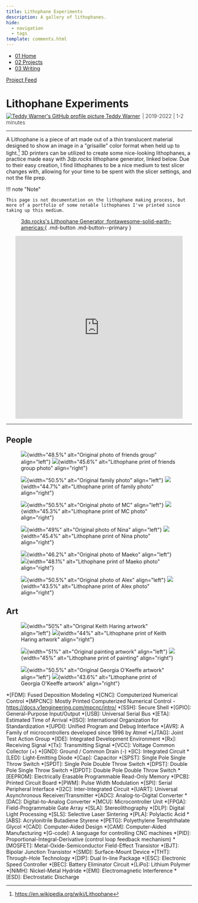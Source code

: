 ```yaml
---
title: Lithophane Experiments
description: A gallery of lithophanes.
hide:
  - navigation
  - tags
template: comments.html
---
```


<head>
  <meta charset="UTF-8">
  <meta name="viewport" content="width=device-width, initial-scale=1.0">
  
  <!-- Primary Meta Tags -->
  <meta name="title" content="Lithophane Experiments - Teddy Warner">
  <meta name="description" content="Explore a captivating gallery of lithophanes, showcasing unique 3D printed art pieces created with innovative techniques and tools for stunning light effects.">
  <meta name="keywords" content="Lithophane, 3D Printing, Photography, Art, 3dp.rocks, Image processing, Light art, Custom prints, Photo printing, 3D art, DIY lithophanes">
  <meta name="author" content="Teddy Warner">
  <meta name="robots" content="index, follow">
  
  <!-- Open Graph / Facebook -->
  <meta property="og:type" content="website">
  <meta property="og:url" content="https://teddywarner.org/Projects/LithophaneExperiments/">
  <meta property="og:title" content="Lithophane Experiments - Teddy Warner">
  <meta property="og:description" content="A gallery of lithophanes.">
  <meta property="og:image" content="https://teddywarner.org/assets/images/LithophaneExperiments/hero.png">
  <meta property="og:image:type" content="image/png">
  <meta property="og:image:width" content="1200">
  <meta property="og:image:height" content="630">

  <!-- Twitter -->
  <meta property="twitter:card" content="summary_large_image">
  <meta property="twitter:url" content="https://teddywarner.org/Projects/LithophaneExperiments/">
  <meta property="twitter:title" content="Lithophane Experiments - Teddy Warner">
  <meta property="twitter:description" content="A gallery of lithophanes.">
  <meta property="twitter:image" content="https://teddywarner.org/assets/images/LithophaneExperiments/hero.png">

  <!-- Existing resource links -->
  <script src="https://kit.fontawesome.com/79ff35ecec.js" crossorigin="anonymous"></script>
  <link rel="preconnect" href="https://fonts.googleapis.com">
  <link rel="preconnect" href="https://fonts.gstatic.com" crossorigin>
  <link href="https://fonts.googleapis.com/css2?family=Crimson+Pro:ital,wght@0,200..900;1,200..900&display=swap" rel="stylesheet">
  <link href="https://fonts.googleapis.com/css2?family=Crimson+Pro:ital,wght@0,200..900;1,200..900&family=JetBrains+Mono:ital,wght@0,100..800;1,100..800&display=swap" rel="stylesheet">
  <link rel="stylesheet" href="../../assets/css/projects/project.css">
  <link rel="stylesheet" href="../../assets/css/header.css">
</head>

  <nav class="main-navigation">
    <ul>
      <li><a class="home" href="https://teddywarner.com"><span class="navnum">01</span> Home</a></li>
      <li><a class="proj" href="https://teddywarner.com/proj/"><span class="navnum">02</span> Projects</a></li>
      <li><a class="writ" href="https://teddywarner.com/writ/"><span class="navnum">03</span> Writing</a></li>
    </ul>
  </nav>
  
  <div class="blur-overlay"></div>

<script src="../../assets/js/header.js"></script>
<script>
  document.addEventListener('DOMContentLoaded', function() {
    initializeHeader();
  });
</script>
  
<div class="return2feed"><a href="https://teddywarner.org/proj"><i class="fa-solid fa-arrow-left-long"></i> Project Feed</a></div>

# Lithophane Experiments

<div style="margin-top: -0.8em;">
  <span class="abtlinks"><a href="https://x.com/WarnerTeddy"><img src="https://avatars.githubusercontent.com/u/48384497" alt="Teddy Warner's GitHub profile picture" class="profilepic"><span class="abt" id="name"> Teddy Warner</a><span class="abt" style="font-weight: 300; padding-left: 6px;"><span class="year">| 2019-2022 </span>| <span class="readTime"><i class="far fa-clock"></i> 1-2 minutes</span></span></span></span>
  <span class="share" style=" color: inherit;">
  <a class="fb" title="Share on Facebook" href="https://www.facebook.com/sharer/sharer.php?u=https://teddywarner.org/Projects/LithophaneExperiments/"><i class="fa-brands fa-facebook"></i></a>
  <a class="twitter" title="Share on Twitter" href="https://twitter.com/intent/tweet?url=https://teddywarner.org/Projects/LithophaneExperiments/&text=Check%20Out%20this%20compilation%20of%20Litophanes%20on"><i class="fa-brands fa-x-twitter"></i></a>
  <a class="pin" title="Share on Pinterest" href="https://pinterest.com/pin/create/button/?url=https://teddywarner.org/Projects/LithophaneExperiments/&media=&description=Check%20Out%20this%20compilation%20of%20Litophanes%20on%20https://teddywarner.org/Projects/LithophaneExperiments/%20!"><i class="fa-brands fa-pinterest"></i></i></a>
  <a class="ln" title="Share on LinkedIn" href="https://www.linkedin.com/shareArticle?mini=true&url=https://teddywarner.org/Projects/LithophaneExperiments/"><i class="fab fa-linkedin"></i></i></a>
  <a class="email" title="Share via Email" href="mailto:info@example.com?&subject=&cc=&bcc=&body=Check%20Out%20this%20compilation%20of%20Litophanes%20on%20https://teddywarner.org/Projects/LithophaneExperiments/"><i class="fa-solid fa-paper-plane"></i></i></i></a>
  </span>
</div>

---

A Lithophane is a piece of art made out of a thin translucent material designed to show an image in a "grisaille" color format when held up to light.[^1] 3D printers can be utilized to create some nice-looking lithophanes, a practice made easy with *3dp.rocks* lithophane generator, linked below. Due to their easy creation, I find lithophanes to be a nice medium to test slicer changes with, allowing for your time to be spent with the slicer settings, and not the file prep. 

!!! note "Note" 

    This page is not documentation on the lithophane making process, but more of a portfolio of some notable lithophanes I've printed since taking up this medium.

<figure markdown="1">

[3dp.rocks's Lithophane Generator :fontawesome-solid-earth-americas:](https://3dp.rocks/lithophane/){ .md-button .md-button--primary }

</figure>

<center>

<iframe width="90%" height="495" src="https://www.youtube.com/embed/ZNlbl6uhqbI" title="YouTube video player" frameborder="0" allow="accelerometer; autoplay; clipboard-write; encrypted-media; gyroscope; picture-in-picture" allowfullscreen></iframe>

</center>

****

## People

<figure markdown="1">

![](../assets/images/LithophaneExperiments/friends.jpg){width="48.5%" alt="Original photo of friends group" align="left"}
![](../assets/images/LithophaneExperiments/friendslithophane.jpg){width="45.6%" alt="Lithophane print of friends group photo" align="right"}

![](../assets/images/LithophaneExperiments/fam.jpg){width="50.5%" alt="Original family photo" align="left"}
![](../assets/images/LithophaneExperiments/famlithophane.jpg){width="44.7%" alt="Lithophane print of family photo" align="right"}

![](../assets/images/LithophaneExperiments/MC.jpg){width="50.5%" alt="Original photo of MC" align="left"}
![](../assets/images/LithophaneExperiments/MClithophane.jpg){width="45.3%" alt="Lithophane print of MC photo" align="right"}

![](../assets/images/LithophaneExperiments/nina.jpg){width="49%" alt="Original photo of Nina" align="left"}
![](../assets/images/LithophaneExperiments/ninalithophane.jpg){width="45.4%" alt="Lithophane print of Nina photo" align="right"}

![](../assets/images/LithophaneExperiments/maeko.jpg){width="46.2%" alt="Original photo of Maeko" align="left"}
![](../assets/images/LithophaneExperiments/lithophanemakeo.jpg){width="48.1%" alt="Lithophane print of Maeko photo" align="right"}

![](../assets/images/LithophaneExperiments/alex.jpg){width="50.5%" alt="Original photo of Alex" align="left"}
![](../assets/images/LithophaneExperiments/alexlithophane.jpg){width="43.5%" alt="Lithophane print of Alex photo" align="right"}

</figure>

## Art

<figure markdown="1">

![](../assets/images/LithophaneExperiments/keithharring.jpg){width="50%" alt="Original Keith Haring artwork" align="left"}
![](../assets/images/LithophaneExperiments/keithharringlithophane.jpg){width="44%" alt="Lithophane print of Keith Haring artwork" align="right"}

![](../assets/images/LithophaneExperiments/painting.jpg){width="51%" alt="Original painting artwork" align="left"}
![](../assets/images/LithophaneExperiments/paintinglithophane.jpg){width="45%" alt="Lithophane print of painting" align="right"}

![](../assets/images/LithophaneExperiments/gerogiaokeef.jpg){width="50.5%" alt="Original Georgia O'Keeffe artwork" align="left"}
![](../assets/images/LithophaneExperiments/gerogiaokeeflithophane.jpg){width="43.6%" alt="Lithophane print of Georgia O'Keeffe artwork" align="right"}

</figure>

[^1]: https://en.wikipedia.org/wiki/Lithophane

*[FDM]: Fused Deposition Modeling
*[CNC]: Computerized Numerical Control
*[MPCNC]: Mostly Printed Computerized Numerical Control - https://docs.v1engineering.com/mpcnc/intro/
*[SSH]: Secure Shell
*[GPIO]: General-Purpose Input/Output
*[USB]: Universal Serial Bus
*[ETA]: Estimated Time of Arrival
*[ISO]: International Organization for Standardization
*[UPDI]: Unified Program and Debug Interface
*[AVR]: A Family of microcontrollers developed since 1996 by Atmel
*[JTAG]: Joint Test Action Group
*[IDE]: Integrated Development Environment
*[Rx]: Receiving Signal
*[Tx]: Transmitting Signal
*[VCC]: Voltage Common Collector (+)
*[GND]: Ground / Common Drain (-)
*[IC]: Integrated Circuit
*[LED]: Light-Emitting Diode
*[Cap]: Capacitor
*[SPST]: Single Pole Single Throw Switch
*[SPDT]: Single Pole Double Throw Switch
*[DPST]: Double Pole Single Throw Switch
*[DPDT]: Double Pole Double Throw Switch
*[EEPROM]: Electrically Erasable Programmable Read-Only Memory
*[PCB]: Printed Circuit Board
*[PWM]: Pulse Width Modulation
*[SPI]: Serial Peripheral Interface
*[I2C]: Inter-Integrated Circuit
*[UART]: Universal Asynchronous Receiver/Transmitter
*[ADC]: Analog-to-Digital Converter
*[DAC]: Digital-to-Analog Converter
*[MCU]: Microcontroller Unit
*[FPGA]: Field-Programmable Gate Array
*[SLA]: Stereolithography
*[DLP]: Digital Light Processing 
*[SLS]: Selective Laser Sintering
*[PLA]: Polylactic Acid 
*[ABS]: Acrylonitrile Butadiene Styrene 
*[PETG]: Polyethylene Terephthalate Glycol 
*[CAD]: Computer-Aided Design
*[CAM]: Computer-Aided Manufacturing
*[G-code]: A language for controlling CNC machines
*[PID]: Proportional-Integral-Derivative (control loop feedback mechanism)
*[MOSFET]: Metal-Oxide-Semiconductor Field-Effect Transistor
*[BJT]: Bipolar Junction Transistor
*[SMD]: Surface-Mount Device
*[THT]: Through-Hole Technology
*[DIP]: Dual In-line Package
*[ESC]: Electronic Speed Controller
*[BEC]: Battery Eliminator Circuit
*[LiPo]: Lithium Polymer 
*[NiMH]: Nickel-Metal Hydride 
*[EMI]: Electromagnetic Interference
*[ESD]: Electrostatic Discharge